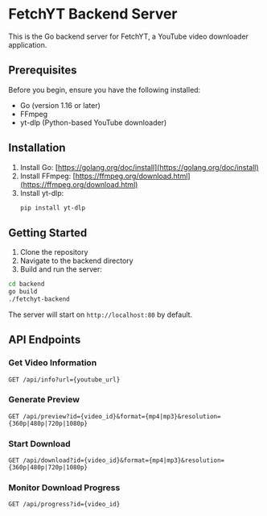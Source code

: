 
# FetchYT Backend Server

This is the Go backend server for FetchYT, a YouTube video downloader application.

## Prerequisites

Before you begin, ensure you have the following installed:
- Go (version 1.16 or later)
- FFmpeg
- yt-dlp (Python-based YouTube downloader)

## Installation

1. Install Go: [https://golang.org/doc/install](https://golang.org/doc/install)
2. Install FFmpeg: [https://ffmpeg.org/download.html](https://ffmpeg.org/download.html)
3. Install yt-dlp:
   ```bash
   pip install yt-dlp
   ```

## Getting Started

1. Clone the repository
2. Navigate to the backend directory
3. Build and run the server:

```bash
cd backend
go build
./fetchyt-backend
```

The server will start on `http://localhost:80` by default.

## API Endpoints

### Get Video Information
```
GET /api/info?url={youtube_url}
```

### Generate Preview
```
GET /api/preview?id={video_id}&format={mp4|mp3}&resolution={360p|480p|720p|1080p}
```

### Start Download
```
GET /api/download?id={video_id}&format={mp4|mp3}&resolution={360p|480p|720p|1080p}
```

### Monitor Download Progress
```
GET /api/progress?id={video_id}
```
